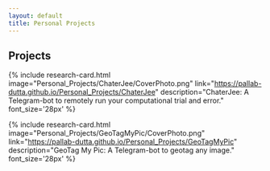 ```yaml
---
layout: default
title: Personal Projects
---
```


<style>
@media (max-width: 768px) {
    .site-nav {
        position: absolute;
        top: 9px;
        right: 15px;
        background-color: unset;
        border: unset;
        border-radius: 5px;
        text-align: right;
    }

    .site-nav input ~ .trigger {
        clear: both;
        display: none;
        position: relative;
        background-color: beige;
        border: 2px solid black;
        z-index: 25;
        border-bottom-left-radius: 90px;
        overflow: hidden;
    }
}
</style>

## Projects

{% include research-card.html 
   image="Personal_Projects/ChaterJee/CoverPhoto.png"
   link="https://pallab-dutta.github.io/Personal_Projects/ChaterJee"
   description="ChaterJee: A Telegram-bot to remotely run your computational trial and error."
   font_size='28px'
%}

{% include research-card.html
   image="Personal_Projects/GeoTagMyPic/CoverPhoto.png"
   link="https://pallab-dutta.github.io/Personal_Projects/GeoTagMyPic"
   description="GeoTag My Pic: A Telegram-bot to geotag any image."
   font_size='28px'
%}

<style>
  .site-footer {
    display: none;
  }
</style>
